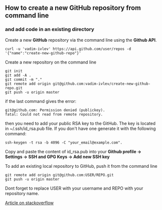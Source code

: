 ## How to create a new GitHub repository from command line
### and add code in an existing directory

Create a new **GitHub** repository via the command line using the **Github API**.

```
curl -u 'vadim-ivlev' https://api.github.com/user/repos -d '{"name":"create-new-github-repo"}'
```


Create a new repository on the command line
```
git init
git add -A .
git commit -m "."
git remote add origin git@github.com:vadim-ivlev/create-new-github-repo.git
git push -u origin master
```
if the last command gives the error: 
```
git@github.com: Permission denied (publickey).
fatal: Could not read from remote repository.
```
then you need to add your public RSA key to the GitHub. The key is located in ~/.ssh/id_rsa.pub file. 
If you don't have one generate it with the following command:
```
ssh-keygen -t rsa -b 4096 -C "your_email@example.com".
```
Copy and paste the content of id_rsa.pub into your **Github profile -> Settings -> SSH and GPG Keys -> Add new SSH key**


To add an existing local repository to GitHub, push it from the command line
```
git remote add origin git@github.com:USER/REPO.git
git push -u origin master
```

Dont forget to replace USER with your username and REPO with your repository name.

[Article on stackoverflow](https://stackoverflow.com/questions/2423777/is-it-possible-to-create-a-remote-repo-on-github-from-the-cli-without-opening-br)